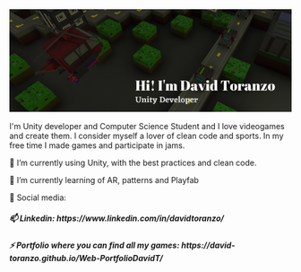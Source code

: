 <img src="DavidHiThere.png" alt="David Toranzo">

<p>
I'm Unity developer and Computer Science Student and I love videogames and create them.
I consider myself a lover of clean code and sports. In my free time I made games and participate in jams.
</p>
<p> 🔭 I’m currently using Unity, with the best practices and clean code. </p>
<p> 🌱 I’m currently learning of AR, patterns and Playfab</p>
<p> 💬 Social media: 
    <h5>        📫 Linkedin: https://www.linkedin.com/in/davidtoranzo/ </h4>
    <h5>        ⚡ Portfolio where you can find all my games: https://david-toranzo.github.io/Web-PortfolioDavidT/ </h4>
</p>

<!--
**david-toranzo/david-toranzo** is a ✨ _special_ ✨ repository because its `README.md` (this file) appears on your GitHub profile.

Here are some ideas to get you started:

- 🔭 I’m currently working on ...
- 🌱 I’m currently learning ...
- 👯 I’m looking to collaborate on ...
- 🤔 I’m looking for help with ...
- 💬 Ask me about ...
- 📫 How to reach me: ...
- 😄 Pronouns: ...
- ⚡ Fun fact: ...
-->
